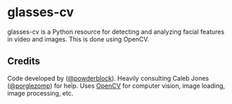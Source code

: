 glasses-cv
=======

glasses-cv is a Python resource for detecting and analyzing facial features in video and images.
This is done using OpenCV.

Credits
-------

Code developed by ([@powderblock](https://github.com/powderblock)).
Heavily consulting Caleb Jones ([@porglezomp](https://github.com/porglezomp)) for help.
Uses [OpenCV](http://opencv.org/) for computer vision, image loading, image processing, etc. 
